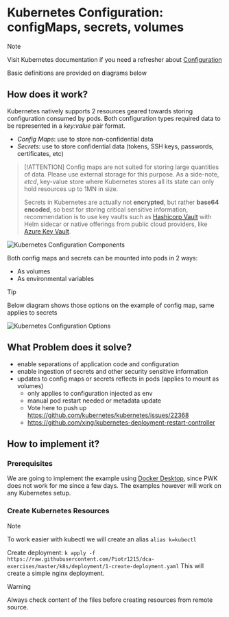 # Kubernetes Configuration: configMaps, secrets, volumes <!-- {docsify-ignore-all} -->

> [!NOTE]
> Visit Kubernetes documentation if you need a refresher about [Configuration](https://kubernetes.io/docs/concepts/configuration/)
>
> Basic definitions are provided on diagrams below

## How does it work?

Kubernetes natively supports 2 resources geared towards storing configuration consumed by pods. Both configuration types required data to be represented in a *key:value* pair format.

- *Config Maps*: use to store non-confidential data
- *Secrets*: use to store confidential data (tokens, SSH keys, passwords, certificates, etc)

> [!ATTENTION]
> Config maps are not suited for storing large quantities of data. Please use external storage for this purpose. As a side-note, *etcd*, key-value store where Kubernetes stores all its state can only hold resources up to 1MN in size.
>
> Secrets in Kubernetes are actually not **encrypted**, but rather **base64 encoded**, so best for storing critical sensitive information, recommendation is to use key vaults such as [Hashicorp Vault](https://learn.hashicorp.com/vault) with Helm sidecar or native offerings from public cloud providers, like [Azure Key Vault](https://azure.microsoft.com/en-us/services/key-vault/).

![Kubernetes Configuration Components](http://www.plantuml.com/plantuml/proxy?cache=no&src=https://raw.githubusercontent.com/Piotr1215/dca-prep-kit/master/diagrams/k8s-config-components.puml&fmt=png)

Both config maps and secrets can be mounted into pods in 2 ways:

- As volumes
- As environmental variables

> [!TIP]
> Below diagram shows those options on the example of config map, same applies to secrets

![Kubernetes Configuration Options](http://www.plantuml.com/plantuml/proxy?cache=no&src=https://raw.githubusercontent.com/Piotr1215/dca-prep-kit/master/diagrams/k8s-config-mindmap.puml&fmt=png)

## What Problem does it solve?

- enable separations of application code and configuration
- enable ingestion of secrets and other security sensitive information
- updates to config maps or secrets reflects in pods (applies to mount as volumes)
  - only applies to configuration injected as env
  - manual pod restart needed or metadata update
  - Vote here to push up https://github.com/kubernetes/kubernetes/issues/22368
  - https://github.com/xing/kubernetes-deployment-restart-controller

## How to implement it?

### Prerequisites

We are going to implement the example using [Docker Desktop](https://www.docker.com/products/docker-desktop), since PWK does not work for me since a few days.
The examples however will work on any Kubernetes setup.

### Create Kubernetes Resources

> [!NOTE]
> To work easier with kubectl we will create an alias `alias k=kubectl`

Create deployment: `k apply -f https://raw.githubusercontent.com/Piotr1215/dca-exercises/master/k8s/deployment/1-create-deployment.yaml`
This will create a simple nginx deployment.

> [!WARNING]
> Always check content of the files before creating resources from remote source.